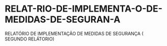 # RELAT-RIO-DE-IMPLEMENTA-O-DE-MEDIDAS-DE-SEGURAN-A
RELATÓRIO DE IMPLEMENTAÇÃO DE MEDIDAS DE SEGURANÇA ( SEGUNDO RELÁTORIO)
